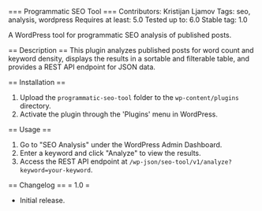 === Programmatic SEO Tool ===
Contributors: Kristijan Ljamov
Tags: seo, analysis, wordpress
Requires at least: 5.0
Tested up to: 6.0
Stable tag: 1.0

A WordPress tool for programmatic SEO analysis of published posts.

== Description ==
This plugin analyzes published posts for word count and keyword density, displays the results in a sortable and filterable table, and provides a REST API endpoint for JSON data.

== Installation ==
1. Upload the `programmatic-seo-tool` folder to the `wp-content/plugins` directory.
2. Activate the plugin through the 'Plugins' menu in WordPress.

== Usage ==
1. Go to "SEO Analysis" under the WordPress Admin Dashboard.
2. Enter a keyword and click "Analyze" to view the results.
3. Access the REST API endpoint at `/wp-json/seo-tool/v1/analyze?keyword=your-keyword`.

== Changelog ==
= 1.0 =
* Initial release.
